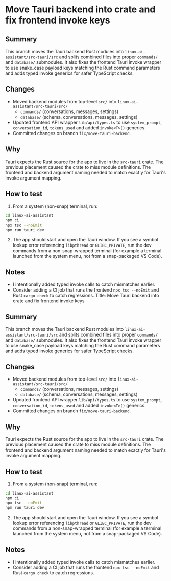 # Move Tauri backend into crate and fix frontend invoke keys

## Summary

This branch moves the Tauri backend Rust modules into `linux-ai-assistant/src-tauri/src` and splits combined files into proper `commands/` and `database/` submodules. It also fixes the frontend Tauri invoke wrapper to use snake_case payload keys matching the Rust command parameters and adds typed invoke generics for safer TypeScript checks.

## Changes

- Moved backend modules from top-level `src/` into `linux-ai-assistant/src-tauri/src/`
  - `commands/` (conversations, messages, settings)
  - `database/` (schema, conversations, messages, settings)
- Updated frontend API wrapper `lib/api/types.ts` to use `system_prompt`, `conversation_id`, `tokens_used` and added `invoke<T>()` generics.
- Committed changes on branch `fix/move-tauri-backend`.

## Why

Tauri expects the Rust source for the app to live in the `src-tauri` crate. The previous placement caused the crate to miss module definitions. The frontend and backend argument naming needed to match exactly for Tauri's invoke argument mapping.

## How to test

1. From a system (non-snap) terminal, run:

```bash
cd linux-ai-assistant
npm ci
npx tsc --noEmit
npm run tauri dev
```

2. The app should start and open the Tauri window. If you see a symbol lookup error referencing `libpthread` or `GLIBC_PRIVATE`, run the dev commands from a non-snap-wrapped terminal (for example a terminal launched from the system menu, not from a snap-packaged VS Code).

## Notes

- I intentionally added typed invoke calls to catch mismatches earlier.
- Consider adding a CI job that runs the frontend `npx tsc --noEmit` and Rust `cargo check` to catch regressions.
Title: Move Tauri backend into crate and fix frontend invoke keys

Summary
-------

This branch moves the Tauri backend Rust modules into `linux-ai-assistant/src-tauri/src` and splits combined files into proper `commands/` and `database/` submodules. It also fixes the frontend Tauri invoke wrapper to use snake_case payload keys matching the Rust command parameters and adds typed invoke generics for safer TypeScript checks.

Changes
-------

- Moved backend modules from top-level `src/` into `linux-ai-assistant/src-tauri/src/`
  - `commands/` (conversations, messages, settings)
  - `database/` (schema, conversations, messages, settings)
- Updated frontend API wrapper `lib/api/types.ts` to use `system_prompt`, `conversation_id`, `tokens_used` and added `invoke<T>()` generics.
- Committed changes on branch `fix/move-tauri-backend`.

Why
---

Tauri expects the Rust source for the app to live in the `src-tauri` crate. The previous placement caused the crate to miss module definitions. The frontend and backend argument naming needed to match exactly for Tauri's invoke argument mapping.

How to test
-----------

1. From a system (non-snap) terminal, run:

```bash
cd linux-ai-assistant
npm ci
npx tsc --noEmit
npm run tauri dev
```

2. The app should start and open the Tauri window. If you see a symbol lookup error referencing `libpthread` or `GLIBC_PRIVATE`, run the dev commands from a non-snap-wrapped terminal (for example a terminal launched from the system menu, not from a snap-packaged VS Code).

Notes
-----

- I intentionally added typed invoke calls to catch mismatches earlier.
- Consider adding a CI job that runs the frontend `npx tsc --noEmit` and Rust `cargo check` to catch regressions.

